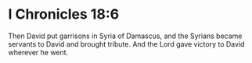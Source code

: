 # I Chronicles 18:6

Then David put garrisons in Syria of Damascus, and the Syrians became servants to David and brought tribute. And the Lord gave victory to David wherever he went.
